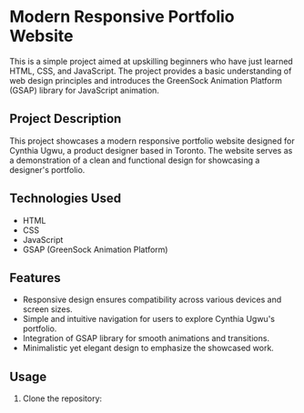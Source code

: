 # Modern Responsive Portfolio Website

This is a simple project aimed at upskilling beginners who have just learned HTML, CSS, and JavaScript. The project provides a basic understanding of web design principles and introduces the GreenSock Animation Platform (GSAP) library for JavaScript animation.

## Project Description

This project showcases a modern responsive portfolio website designed for Cynthia Ugwu, a product designer based in Toronto. The website serves as a demonstration of a clean and functional design for showcasing a designer's portfolio.

## Technologies Used

- HTML
- CSS
- JavaScript
- GSAP (GreenSock Animation Platform)

## Features

- Responsive design ensures compatibility across various devices and screen sizes.
- Simple and intuitive navigation for users to explore Cynthia Ugwu's portfolio.
- Integration of GSAP library for smooth animations and transitions.
- Minimalistic yet elegant design to emphasize the showcased work.

## Usage

1. Clone the repository:

